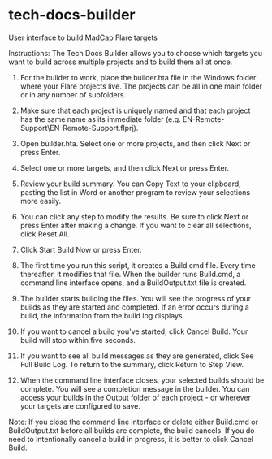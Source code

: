 # tech-docs-builder
User interface to build MadCap Flare targets

Instructions:
The Tech Docs Builder allows you to choose which targets you want to build across multiple projects and to build them all at once.

1.  For the builder to work, place the builder.hta file in the Windows folder where your Flare projects live. The projects can be all in one main folder or in any number of subfolders.

2.  Make sure that each project is uniquely named and that each project has the same name as its immediate folder (e.g. EN-Remote-Support\EN-Remote-Support.flprj).

3.  Open builder.hta. Select one or more projects, and then click Next or press Enter.

4.  Select one or more targets, and then click Next or press Enter.

5.  Review your build summary. You can Copy Text to your clipboard, pasting the list in Word or another program to review your selections more easily.

6.  You can click any step to modify the results. Be sure to click Next or press Enter after making a change. If you want to clear all selections, click Reset All.

7.  Click Start Build Now or press Enter.

8.  The first time you run this script, it creates a Build.cmd file. Every time thereafter, it modifies that file. When the builder runs Build.cmd, a command line interface opens, and a BuildOutput.txt file is created.

9.  The builder starts building the files. You will see the progress of your builds as they are started and completed. If an error occurs during a build, the information from the build log displays.

10. If you want to cancel a build you've started, click Cancel Build. Your build will stop within five seconds.

11. If you want to see all build messages as they are generated, click See Full Build Log. To return to the summary, click Return to Step View.

12. When the command line interface closes, your selected builds should be complete. You will see a completion message in the builder. You can access your builds in the Output folder of each project - or wherever your targets are configured to save.

Note: If you close the command line interface or delete either Build.cmd or BuildOutput.txt before all builds are complete, the build cancels. If you do need to intentionally cancel a build in progress, it is better to click Cancel Build.
